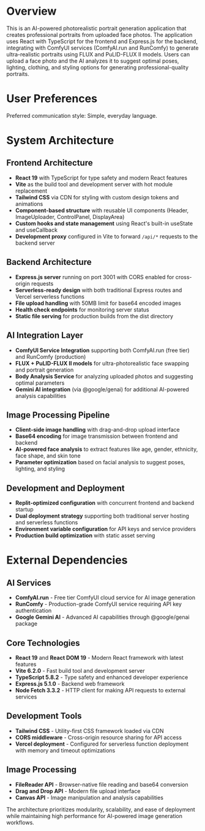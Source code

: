 # Overview

This is an AI-powered photorealistic portrait generation application that creates professional portraits from uploaded face photos. The application uses React with TypeScript for the frontend and Express.js for the backend, integrating with ComfyUI services (ComfyAI.run and RunComfy) to generate ultra-realistic portraits using FLUX and PuLID-FLUX II models. Users can upload a face photo and the AI analyzes it to suggest optimal poses, lighting, clothing, and styling options for generating professional-quality portraits.

# User Preferences

Preferred communication style: Simple, everyday language.

# System Architecture

## Frontend Architecture
- **React 19** with TypeScript for type safety and modern React features
- **Vite** as the build tool and development server with hot module replacement
- **Tailwind CSS** via CDN for styling with custom design tokens and animations
- **Component-based structure** with reusable UI components (Header, ImageUploader, ControlPanel, DisplayArea)
- **Custom hooks and state management** using React's built-in useState and useCallback
- **Development proxy** configured in Vite to forward `/api/*` requests to the backend server

## Backend Architecture
- **Express.js server** running on port 3001 with CORS enabled for cross-origin requests
- **Serverless-ready design** with both traditional Express routes and Vercel serverless functions
- **File upload handling** with 50MB limit for base64 encoded images
- **Health check endpoints** for monitoring server status
- **Static file serving** for production builds from the dist directory

## AI Integration Layer
- **ComfyUI Service Integration** supporting both ComfyAI.run (free tier) and RunComfy (production)
- **FLUX + PuLID-FLUX II models** for ultra-photorealistic face swapping and portrait generation
- **Body Analysis Service** for analyzing uploaded photos and suggesting optimal parameters
- **Gemini AI integration** (via @google/genai) for additional AI-powered analysis capabilities

## Image Processing Pipeline
- **Client-side image handling** with drag-and-drop upload interface
- **Base64 encoding** for image transmission between frontend and backend
- **AI-powered face analysis** to extract features like age, gender, ethnicity, face shape, and skin tone
- **Parameter optimization** based on facial analysis to suggest poses, lighting, and styling

## Development and Deployment
- **Replit-optimized configuration** with concurrent frontend and backend startup
- **Dual deployment strategy** supporting both traditional server hosting and serverless functions
- **Environment variable configuration** for API keys and service providers
- **Production build optimization** with static asset serving

# External Dependencies

## AI Services
- **ComfyAI.run** - Free tier ComfyUI cloud service for AI image generation
- **RunComfy** - Production-grade ComfyUI service requiring API key authentication
- **Google Gemini AI** - Advanced AI capabilities through @google/genai package

## Core Technologies
- **React 19** and **React DOM 19** - Modern React framework with latest features
- **Vite 6.2.0** - Fast build tool and development server
- **TypeScript 5.8.2** - Type safety and enhanced developer experience
- **Express.js 5.1.0** - Backend web framework
- **Node Fetch 3.3.2** - HTTP client for making API requests to external services

## Development Tools
- **Tailwind CSS** - Utility-first CSS framework loaded via CDN
- **CORS middleware** - Cross-origin resource sharing for API access
- **Vercel deployment** - Configured for serverless function deployment with memory and timeout optimizations

## Image Processing
- **FileReader API** - Browser-native file reading and base64 conversion
- **Drag and Drop API** - Modern file upload interface
- **Canvas API** - Image manipulation and analysis capabilities

The architecture prioritizes modularity, scalability, and ease of deployment while maintaining high performance for AI-powered image generation workflows.